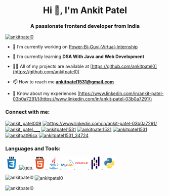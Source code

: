 <h1 align="center">Hi 👋, I'm Ankit Patel</h1>
<h3 align="center">A passionate frontend developer from India</h3>

<p align="left"> <a href="https://github.com/ryo-ma/github-profile-trophy"><img src="https://github-profile-trophy.vercel.app/?username=ankitpatel0" alt="ankitpatel0" /></a> </p>

- 🔭 I’m currently working on [Power-Bi-Guvi-Virtual-Internship](https://github.com/ankitpatel0/Power-Bi-Guvi-Virtual-Internship)

- 🌱 I’m currently learning **DSA With Java and Web Development**

- 👨‍💻 All of my projects are available at [https://github.com/ankitpatel0](https://github.com/ankitpatel0)

- 📫 How to reach me **ankitpatel1531@gmail.com**

- 📄 Know about my experiences [https://www.linkedin.com/in/ankit-patel-03b0a7291/](https://www.linkedin.com/in/ankit-patel-03b0a7291/)

<h3 align="left">Connect with me:</h3>
<p align="left">
<a href="https://twitter.com/ankit_patel009" target="blank"><img align="center" src="https://raw.githubusercontent.com/rahuldkjain/github-profile-readme-generator/master/src/images/icons/Social/twitter.svg" alt="ankit_patel009" height="30" width="40" /></a>
<a href="https://linkedin.com/in/https://www.linkedin.com/in/ankit-patel-03b0a7291/" target="blank"><img align="center" src="https://raw.githubusercontent.com/rahuldkjain/github-profile-readme-generator/master/src/images/icons/Social/linked-in-alt.svg" alt="https://www.linkedin.com/in/ankit-patel-03b0a7291/" height="30" width="40" /></a>
<a href="https://instagram.com/ankit_patel.___" target="blank"><img align="center" src="https://raw.githubusercontent.com/rahuldkjain/github-profile-readme-generator/master/src/images/icons/Social/instagram.svg" alt="ankit_patel.___" height="30" width="40" /></a>
<a href="https://www.codechef.com/users/ankitpatel1531" target="blank"><img align="center" src="https://cdn.jsdelivr.net/npm/simple-icons@3.1.0/icons/codechef.svg" alt="ankitpatel1531" height="30" width="40" /></a>
<a href="https://www.hackerrank.com/ankitpatel1531" target="blank"><img align="center" src="https://raw.githubusercontent.com/rahuldkjain/github-profile-readme-generator/master/src/images/icons/Social/hackerrank.svg" alt="ankitpatel1531" height="30" width="40" /></a>
<a href="https://www.leetcode.com/ankitpatel1531" target="blank"><img align="center" src="https://raw.githubusercontent.com/rahuldkjain/github-profile-readme-generator/master/src/images/icons/Social/leet-code.svg" alt="ankitpatel1531" height="30" width="40" /></a>
<a href="https://auth.geeksforgeeks.org/user/ankitpat96cx" target="blank"><img align="center" src="https://raw.githubusercontent.com/rahuldkjain/github-profile-readme-generator/master/src/images/icons/Social/geeks-for-geeks.svg" alt="ankitpat96cx" height="30" width="40" /></a>
<a href="https://discord.gg/ankitpatel1531_34724" target="blank"><img align="center" src="https://raw.githubusercontent.com/rahuldkjain/github-profile-readme-generator/master/src/images/icons/Social/discord.svg" alt="ankitpatel1531_34724" height="30" width="40" /></a>
</p>

<h3 align="left">Languages and Tools:</h3>
<p align="left"> <a href="https://www.w3schools.com/css/" target="_blank" rel="noreferrer"> <img src="https://raw.githubusercontent.com/devicons/devicon/master/icons/css3/css3-original-wordmark.svg" alt="css3" width="40" height="40"/> </a> <a href="https://cloud.google.com" target="_blank" rel="noreferrer"> <img src="https://www.vectorlogo.zone/logos/google_cloud/google_cloud-icon.svg" alt="gcp" width="40" height="40"/> </a> <a href="https://www.w3.org/html/" target="_blank" rel="noreferrer"> <img src="https://raw.githubusercontent.com/devicons/devicon/master/icons/html5/html5-original-wordmark.svg" alt="html5" width="40" height="40"/> </a> <a href="https://www.java.com" target="_blank" rel="noreferrer"> <img src="https://raw.githubusercontent.com/devicons/devicon/master/icons/java/java-original.svg" alt="java" width="40" height="40"/> </a> <a href="https://www.mysql.com/" target="_blank" rel="noreferrer"> <img src="https://raw.githubusercontent.com/devicons/devicon/master/icons/mysql/mysql-original-wordmark.svg" alt="mysql" width="40" height="40"/> </a> <a href="https://www.oracle.com/" target="_blank" rel="noreferrer"> <img src="https://raw.githubusercontent.com/devicons/devicon/master/icons/oracle/oracle-original.svg" alt="oracle" width="40" height="40"/> </a> <a href="https://pandas.pydata.org/" target="_blank" rel="noreferrer"> <img src="https://raw.githubusercontent.com/devicons/devicon/2ae2a900d2f041da66e950e4d48052658d850630/icons/pandas/pandas-original.svg" alt="pandas" width="40" height="40"/> </a> <a href="https://www.python.org" target="_blank" rel="noreferrer"> <img src="https://raw.githubusercontent.com/devicons/devicon/master/icons/python/python-original.svg" alt="python" width="40" height="40"/> </a> </p>

<p><img align="left" src="https://github-readme-stats.vercel.app/api/top-langs?username=ankitpatel0&show_icons=true&locale=en&layout=compact" alt="ankitpatel0" /></p>

<p>&nbsp;<img align="center" src="https://github-readme-stats.vercel.app/api?username=ankitpatel0&show_icons=true&locale=en" alt="ankitpatel0" /></p>

<p><img align="center" src="https://github-readme-streak-stats.herokuapp.com/?user=ankitpatel0&" alt="ankitpatel0" /></p>
